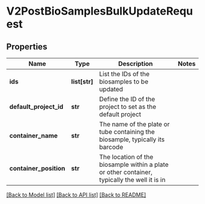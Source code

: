 # V2PostBioSamplesBulkUpdateRequest

## Properties
Name | Type | Description | Notes
------------ | ------------- | ------------- | -------------
**ids** | **list[str]** | List the IDs of the biosamples to be updated | 
**default_project_id** | **str** | Define the ID of the project to set as the default project | 
**container_name** | **str** | The name of the plate or tube containing the biosample, typically its barcode | 
**container_position** | **str** | The location of the biosample within a plate or other container, typically the well it is in | 

[[Back to Model list]](../README.md#documentation-for-models) [[Back to API list]](../README.md#documentation-for-api-endpoints) [[Back to README]](../README.md)

